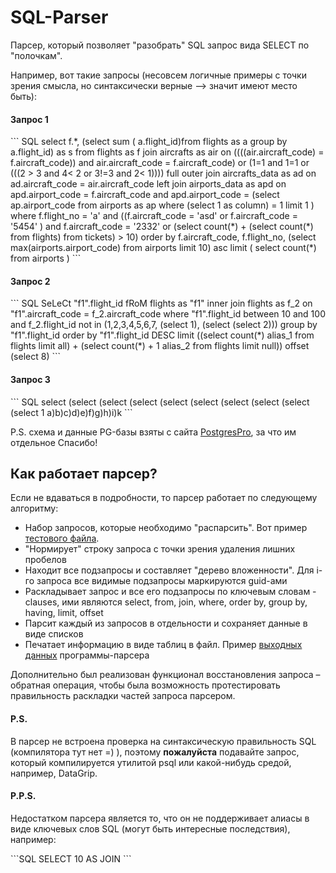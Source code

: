 <h1>SQL-Parser</h1>
<p>
Парсер, который позволяет "разобрать" SQL запрос вида SELECT по "полочкам".
</p>
<p>
Например, вот такие запросы (несовсем логичные примеры с точки зрения смысла, но синтаксически верные --> значит имеют место быть):
</p>

<h4>Запрос 1</h4>
``` SQL
select     f.*,           (select     sum   (           a.flight_id)from flights              as a group by a.flight_id) as s         from flights as f
    join           aircrafts   as air on ((((air.aircraft_code) = f.aircraft_code)) and air.aircraft_code = f.aircraft_code) or (1=1 and 1=1 or (((2 >   3 and 4< 2 or 3!=3 and 2< 1))))
    full       outer   join   aircrafts_data as ad on ad.aircraft_code = air.aircraft_code
    left  join          airports_data     as    apd on    apd.airport_code = f.aircraft_code and apd.airport_code =      (select ap.airport_code from airports   as   ap   where   (select     1 as   column) = 1   limit  1   )
where   f.flight_no =   'a'    and   ((f.aircraft_code = 'asd' or    f.aircraft_code    = '5454'    ) and      f.aircraft_code = '2332' or (select count(*)   + (select count(*)    from flights) from tickets)     > 10)
order  by f.aircraft_code,    f.flight_no, (select max(airports.airport_code) from airports limit 10) asc
limit  ( select    count(*)     from        airports    )
```
<h4>Запрос 2</h4>
``` SQL
SeLeCt "f1".flight_id
fRoM flights as "f1"
    inner join flights as f_2 on "f1".aircraft_code = f_2.aircraft_code
where "f1".flight_id between 10 and 100 and f_2.flight_id not in (1,2,3,4,5,6,7, (select 1), (select (select 2)))
group by "f1".flight_id
order by "f1".flight_id DESC
limit ((select count(*) alias_1 from flights limit all) + (select count(*) + 1 alias_2 from flights limit null))
offset (select 8)
```
<h4>Запрос 3</h4>
``` SQL
select (select (select (select (select (select (select (select (select (select 1 a)b)c)d)e)f)g)h)i)k
```
<p>
P.S. схема и данные PG-базы взяты с сайта <a href="https://postgrespro.ru/education/demodb">PostgresPro</a>, за что им отдельное Спасибо!
</p>

<h2>Как работает парсер?</h2>

<p>
Если не вдаваться в подробности, то парсер работает по следующему алгоритму:
</p>
<ul>
<li>Набор запросов, которые необходимо "распарсить". Вот пример <a href="https://github.com/Alexeyyy/SQL-Parser/blob/master/testData.txt">тестового файла</a>.</li>
<li>"Нормирует" строку запроса с точки зрения удаления лишних пробелов</li>
<li>Находит все подзапросы и составляет "дерево вложенности". Для i-го запроса все видимые подзапросы маркируются guid-ами</li>
<li>Раскладывает запрос и все его подзапросы по ключевым словам - clauses, ими являются select, from, join, where, order by, group by, having, limit, offset</li>
<li>Парсит каждый из запросов в отдельности и сохраняет данные в виде списков</li>
<li>Печатает информацию в виде таблиц в файл. Пример <a href="https://github.com/Alexeyyy/SQL-Parser/blob/master/result.txt">выходных данных</a> программы-парсера</li>
</ul>

<p>
  Дополнительно был реализован функционал восстановления запроса – обратная операция, чтобы была возможность протестировать правильность раскладки частей запроса парсером.
</p>

<h4>P.S.</h4>
<p>
  В парсер не встроена проверка на синтаксическую правильность SQL (компилятора тут нет =) ), поэтому <strong>пожалуйста</strong> подавайте запрос, который компилируется утилитой psql или какой-нибудь средой, например, DataGrip.
</p>

<h4>P.P.S.</h4>
<p>
    Недостатком парсера является то, что он не поддерживает алиасы в виде ключевых слов SQL (могут быть интересные последствия), например:
</p>
```SQL
SELECT 10 AS JOIN
```
